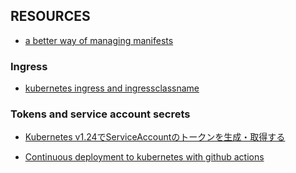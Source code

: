 
## RESOURCES

- [a better way of managing manifests](https://boxunix.com/2020/05/15/a-better-way-of-organizing-your-kubernetes-manifest-files/)

### Ingress
- [kubernetes ingress and ingressclassname](https://www.youtube.com/watch?v=VHJ6qM9EVbs)

### Tokens and service account secrets
- [Kubernetes v1.24でServiceAccountのトークンを生成・取得する](https://zaki-hmkc.hatenablog.com/entry/2022/07/27/002213)


- [Continuous deployment to kubernetes with github actions](https://nicwortel.nl/blog/2022/continuous-deployment-to-kubernetes-with-github-actions)

